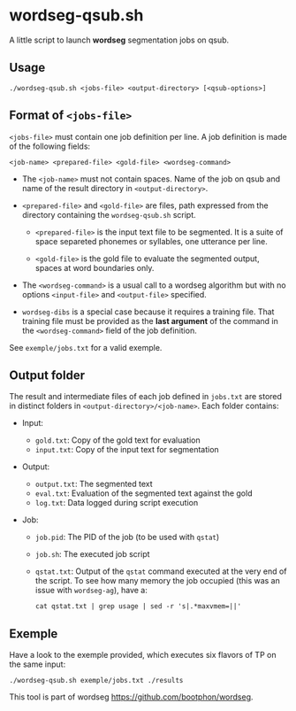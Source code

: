 wordseg-qsub.sh
===============

A little script to launch **wordseg** segmentation jobs on qsub.


Usage
-----

    ./wordseg-qsub.sh <jobs-file> <output-directory> [<qsub-options>]


Format of `<jobs-file>`
-----------------------

`<jobs-file>` must contain one job definition per line. A job
definition is made of the following fields:

    <job-name> <prepared-file> <gold-file> <wordseg-command>

* The `<job-name>` must not contain spaces. Name of the job on qsub and
  name of the result directory in `<output-directory>`.

* `<prepared-file>` and `<gold-file>` are files, path expressed from the
  directory containing the `wordseg-qsub.sh` script.

    * `<prepared-file>` is the input text file to be segmented. It is
      a suite of space separeted phonemes or syllables, one utterance
      per line.

    * `<gold-file>` is the gold file to evaluate the segmented output,
      spaces at word boundaries only.

* The `<wordseg-command>` is a usual call to a wordseg algorithm but
  with no options `<input-file>` and `<output-file>` specified.

* `wordseg-dibs` is a special case because it requires a training
  file. That training file must be provided as the **last argument**
  of the command in the `<wordseg-command>` field of the job
  definition.

See `exemple/jobs.txt` for a valid exemple.


Output folder
-------------

The result and intermediate files of each job defined in `jobs.txt`
are stored in distinct folders in
`<output-directory>/<job-name>`. Each folder contains:

* Input:

  * `gold.txt`: Copy of the gold text for evaluation
  * `input.txt`: Copy of the input text for segmentation

* Output:

  * `output.txt`: The segmented text
  * `eval.txt`: Evaluation of the segmented text against the gold
  * `log.txt`: Data logged during script execution

* Job:

  * `job.pid`: The PID of the job (to be used with `qstat`)
  * `job.sh`: The executed job script
  * `qstat.txt`: Output of the `qstat` command executed at the very
    end of the script. To see how many memory the job occupied (this
    was an issue with `wordseg-ag`), have a:

        cat qstat.txt | grep usage | sed -r 's|.*maxvmem=||'


Exemple
-------

Have a look to the exemple provided, which executes six flavors of TP
on the same input:

    ./wordseg-qsub.sh exemple/jobs.txt ./results

This tool is part of wordseg <https://github.com/bootphon/wordseg>.
